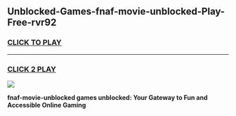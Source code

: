 
## Unblocked-Games-fnaf-movie-unblocked-Play-Free-rvr92
<h3>
<a href="https://premium76.site?title=fnaf-movie-unblocked&ref=21A">CLICK TO PLAY</a></h3>
<hr>

<h3>
<a href="https://premium76.site?title=fnaf-movie-unblocked&ref=21A">CLICK 2 PLAY</a>
  
</h3>

<a href="https://premium76.site?title=fnaf-movie-unblocked&ref=21A"><img src="https://clearcache.store/games.png"></a>


**fnaf-movie-unblocked games unblocked: Your Gateway to Fun and Accessible Online Gaming**
